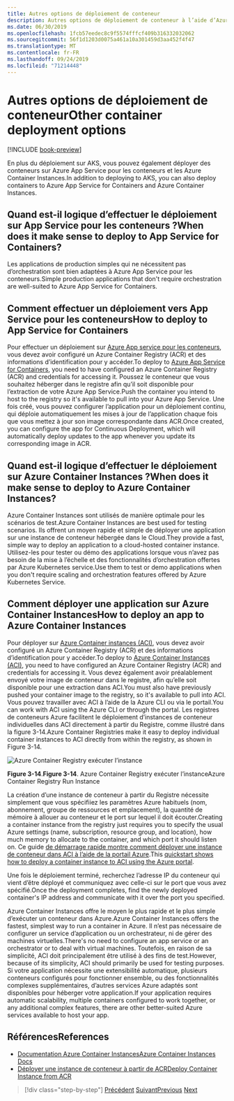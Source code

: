 ```yaml
---
title: Autres options de déploiement de conteneur
description: Autres options de déploiement de conteneur à l’aide d’Azure
ms.date: 06/30/2019
ms.openlocfilehash: 1fcb57eedec8c9f5574fffcf409b316332032062
ms.sourcegitcommit: 56f1d1203d0075a461a10a301459d3aa452f4f47
ms.translationtype: MT
ms.contentlocale: fr-FR
ms.lasthandoff: 09/24/2019
ms.locfileid: "71214448"
---
```

# <a name="other-container-deployment-options"></a><span data-ttu-id="667e1-103">Autres options de déploiement de conteneur</span><span class="sxs-lookup"><span data-stu-id="667e1-103">Other container deployment options</span></span>

[!INCLUDE [book-preview](../../../includes/book-preview.md)]

<span data-ttu-id="667e1-104">En plus du déploiement sur AKS, vous pouvez également déployer des conteneurs sur Azure App Service pour les conteneurs et les Azure Container Instances.</span><span class="sxs-lookup"><span data-stu-id="667e1-104">In addition to deploying to AKS, you can also deploy containers to Azure App Service for Containers and Azure Container Instances.</span></span>

## <a name="when-does-it-make-sense-to-deploy-to-app-service-for-containers"></a><span data-ttu-id="667e1-105">Quand est-il logique d’effectuer le déploiement sur App Service pour les conteneurs ?</span><span class="sxs-lookup"><span data-stu-id="667e1-105">When does it make sense to deploy to App Service for Containers?</span></span>

<span data-ttu-id="667e1-106">Les applications de production simples qui ne nécessitent pas d’orchestration sont bien adaptées à Azure App Service pour les conteneurs.</span><span class="sxs-lookup"><span data-stu-id="667e1-106">Simple production applications that don't require orchestration are well-suited to Azure App Service for Containers.</span></span>

## <a name="how-to-deploy-to-app-service-for-containers"></a><span data-ttu-id="667e1-107">Comment effectuer un déploiement vers App Service pour les conteneurs</span><span class="sxs-lookup"><span data-stu-id="667e1-107">How to deploy to App Service for Containers</span></span>

<span data-ttu-id="667e1-108">Pour effectuer un déploiement sur [Azure App service pour les conteneurs](https://azure.microsoft.com/services/app-service/containers/), vous devez avoir configuré un Azure Container Registry (ACR) et des informations d’identification pour y accéder.</span><span class="sxs-lookup"><span data-stu-id="667e1-108">To deploy to [Azure App Service for Containers](https://azure.microsoft.com/services/app-service/containers/), you need to have configured an Azure Container Registry (ACR) and credentials for accessing it.</span></span> <span data-ttu-id="667e1-109">Poussez le conteneur que vous souhaitez héberger dans le registre afin qu’il soit disponible pour l’extraction de votre Azure App Service.</span><span class="sxs-lookup"><span data-stu-id="667e1-109">Push the container you intend to host to the registry so it's available to pull into your Azure App Service.</span></span> <span data-ttu-id="667e1-110">Une fois créé, vous pouvez configurer l’application pour un déploiement continu, qui déploie automatiquement les mises à jour de l’application chaque fois que vous mettez à jour son image correspondante dans ACR.</span><span class="sxs-lookup"><span data-stu-id="667e1-110">Once created, you can configure the app for Continuous Deployment, which will automatically deploy updates to the app whenever you update its corresponding image in ACR.</span></span>

## <a name="when-does-it-make-sense-to-deploy-to-azure-container-instances"></a><span data-ttu-id="667e1-111">Quand est-il logique d’effectuer le déploiement sur Azure Container Instances ?</span><span class="sxs-lookup"><span data-stu-id="667e1-111">When does it make sense to deploy to Azure Container Instances?</span></span>

<span data-ttu-id="667e1-112">Azure Container Instances sont utilisés de manière optimale pour les scénarios de test.</span><span class="sxs-lookup"><span data-stu-id="667e1-112">Azure Container Instances are best used for testing scenarios.</span></span> <span data-ttu-id="667e1-113">Ils offrent un moyen rapide et simple de déployer une application sur une instance de conteneur hébergée dans le Cloud.</span><span class="sxs-lookup"><span data-stu-id="667e1-113">They provide a fast, simple way to deploy an application to a cloud-hosted container instance.</span></span> <span data-ttu-id="667e1-114">Utilisez-les pour tester ou démo des applications lorsque vous n’avez pas besoin de la mise à l’échelle et des fonctionnalités d’orchestration offertes par Azure Kubernetes service.</span><span class="sxs-lookup"><span data-stu-id="667e1-114">Use them to test or demo applications when you don't require scaling and orchestration features offered by Azure Kubernetes Service.</span></span>

## <a name="how-to-deploy-an-app-to-azure-container-instances"></a><span data-ttu-id="667e1-115">Comment déployer une application sur Azure Container Instances</span><span class="sxs-lookup"><span data-stu-id="667e1-115">How to deploy an app to Azure Container Instances</span></span>

<span data-ttu-id="667e1-116">Pour déployer sur [Azure Container instances (ACI)](https://docs.microsoft.com/azure/container-instances/), vous devez avoir configuré un Azure Container Registry (ACR) et des informations d’identification pour y accéder.</span><span class="sxs-lookup"><span data-stu-id="667e1-116">To deploy to [Azure Container Instances (ACI)](https://docs.microsoft.com/azure/container-instances/), you need to have configured an Azure Container Registry (ACR) and credentials for accessing it.</span></span> <span data-ttu-id="667e1-117">Vous devez également avoir préalablement envoyé votre image de conteneur dans le registre, afin qu’elle soit disponible pour une extraction dans ACI.</span><span class="sxs-lookup"><span data-stu-id="667e1-117">You must also have previously pushed your container image to the registry, so it's available to pull into ACI.</span></span> <span data-ttu-id="667e1-118">Vous pouvez travailler avec ACI à l’aide de la Azure CLI ou via le portail.</span><span class="sxs-lookup"><span data-stu-id="667e1-118">You can work with ACI using the Azure CLI or through the portal.</span></span> <span data-ttu-id="667e1-119">Les registres de conteneurs Azure facilitent le déploiement d’instances de conteneur individuelles dans ACI directement à partir du Registre, comme illustré dans la figure 3-14.</span><span class="sxs-lookup"><span data-stu-id="667e1-119">Azure Container Registries make it easy to deploy individual container instances to ACI directly from within the registry, as shown in Figure 3-14.</span></span>

![Azure Container Registry exécuter l’instance](./media/acr-runinstance-contextmenu.png)

<span data-ttu-id="667e1-121">**Figure 3-14**.</span><span class="sxs-lookup"><span data-stu-id="667e1-121">**Figure 3-14**.</span></span> <span data-ttu-id="667e1-122">Azure Container Registry exécuter l’instance</span><span class="sxs-lookup"><span data-stu-id="667e1-122">Azure Container Registry Run Instance</span></span>

<span data-ttu-id="667e1-123">La création d’une instance de conteneur à partir du Registre nécessite simplement que vous spécifiiez les paramètres Azure habituels (nom, abonnement, groupe de ressources et emplacement), la quantité de mémoire à allouer au conteneur et le port sur lequel il doit écouter.</span><span class="sxs-lookup"><span data-stu-id="667e1-123">Creating a container instance from the registry just requires you to specify the usual Azure settings (name, subscription, resource group, and location), how much memory to allocate to the container, and which port it should listen on.</span></span> <span data-ttu-id="667e1-124">Ce guide [de démarrage rapide montre comment déployer une instance de conteneur dans ACI à l’aide de la portail Azure](https://docs.microsoft.com/azure/container-instances/container-instances-quickstart-portal).</span><span class="sxs-lookup"><span data-stu-id="667e1-124">This [quickstart shows how to deploy a container instance to ACI using the Azure portal](https://docs.microsoft.com/azure/container-instances/container-instances-quickstart-portal).</span></span>

<span data-ttu-id="667e1-125">Une fois le déploiement terminé, recherchez l’adresse IP du conteneur qui vient d’être déployé et communiquez avec celle-ci sur le port que vous avez spécifié.</span><span class="sxs-lookup"><span data-stu-id="667e1-125">Once the deployment completes, find the newly deployed container's IP address and communicate with it over the port you specified.</span></span>

<span data-ttu-id="667e1-126">Azure Container Instances offre le moyen le plus rapide et le plus simple d’exécuter un conteneur dans Azure.</span><span class="sxs-lookup"><span data-stu-id="667e1-126">Azure Container Instances offers the fastest, simplest way to run a container in Azure.</span></span> <span data-ttu-id="667e1-127">Il n’est pas nécessaire de configurer un service d’application ou un orchestrateur, ni de gérer des machines virtuelles.</span><span class="sxs-lookup"><span data-stu-id="667e1-127">There's no need to configure an app service or an orchestrator or to deal with virtual machines.</span></span> <span data-ttu-id="667e1-128">Toutefois, en raison de sa simplicité, ACI doit principalement être utilisé à des fins de test.</span><span class="sxs-lookup"><span data-stu-id="667e1-128">However, because of its simplicity, ACI should primarily be used for testing purposes.</span></span> <span data-ttu-id="667e1-129">Si votre application nécessite une extensibilité automatique, plusieurs conteneurs configurés pour fonctionner ensemble, ou des fonctionnalités complexes supplémentaires, d’autres services Azure adaptés sont disponibles pour héberger votre application.</span><span class="sxs-lookup"><span data-stu-id="667e1-129">If your application requires automatic scalability, multiple containers configured to work together, or any additional complex features, there are other better-suited Azure services available to host your app.</span></span>

## <a name="references"></a><span data-ttu-id="667e1-130">Références</span><span class="sxs-lookup"><span data-stu-id="667e1-130">References</span></span>

- [<span data-ttu-id="667e1-131">Documentation Azure Container Instances</span><span class="sxs-lookup"><span data-stu-id="667e1-131">Azure Container Instances Docs</span></span>](https://docs.microsoft.com/azure/container-instances/)
- [<span data-ttu-id="667e1-132">Déployer une instance de conteneur à partir de ACR</span><span class="sxs-lookup"><span data-stu-id="667e1-132">Deploy Container Instance from ACR</span></span>](https://docs.microsoft.com/azure/container-instances/container-instances-using-azure-container-registry#deploy-with-azure-portal)

>[!div class="step-by-step"]
><span data-ttu-id="667e1-133">[Précédent](scale-containers-serverless.md)
>[Suivant](communication-patterns.md)</span><span class="sxs-lookup"><span data-stu-id="667e1-133">[Previous](scale-containers-serverless.md)
[Next](communication-patterns.md)</span></span>
